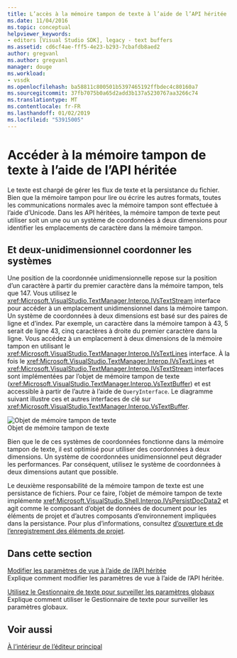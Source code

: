```yaml
---
title: L’accès à la mémoire tampon de texte à l’aide de l’API héritée | Microsoft Docs
ms.date: 11/04/2016
ms.topic: conceptual
helpviewer_keywords:
- editors [Visual Studio SDK], legacy - text buffers
ms.assetid: cd6cf4ae-fff5-4e23-b293-7cbafdb8aed2
author: gregvanl
ms.author: gregvanl
manager: douge
ms.workload:
- vssdk
ms.openlocfilehash: ba58811c800501b5397465192ffbdec4c80160a7
ms.sourcegitcommit: 37fb7075b0a65d2add3b137a5230767aa3266c74
ms.translationtype: MT
ms.contentlocale: fr-FR
ms.lasthandoff: 01/02/2019
ms.locfileid: "53915005"
---
```

# <a name="access-the-text-buffer-by-using-the-legacy-api"></a>Accéder à la mémoire tampon de texte à l’aide de l’API héritée
Le texte est chargé de gérer les flux de texte et la persistance du fichier. Bien que la mémoire tampon pour lire ou écrire les autres formats, toutes les communications normales avec la mémoire tampon sont effectuée à l’aide d’Unicode. Dans les API héritées, la mémoire tampon de texte peut utiliser soit un une ou un système de coordonnées à deux dimensions pour identifier les emplacements de caractère dans la mémoire tampon.  
  
## <a name="one--and-two-dimension-coordinate-systems"></a>Et deux-unidimensionnel coordonner les systèmes  
 Une position de la coordonnée unidimensionnelle repose sur la position d’un caractère à partir du premier caractère dans la mémoire tampon, tels que 147. Vous utilisez le <xref:Microsoft.VisualStudio.TextManager.Interop.IVsTextStream> interface pour accéder à un emplacement unidimensionnel dans la mémoire tampon. Un système de coordonnées à deux dimensions est basé sur des paires de ligne et d’index. Par exemple, un caractère dans la mémoire tampon à 43, 5 serait de ligne 43, cinq caractères à droite du premier caractère dans la ligne. Vous accédez à un emplacement à deux dimensions de la mémoire tampon en utilisant le <xref:Microsoft.VisualStudio.TextManager.Interop.IVsTextLines> interface. À la fois le <xref:Microsoft.VisualStudio.TextManager.Interop.IVsTextLines> et <xref:Microsoft.VisualStudio.TextManager.Interop.IVsTextStream> interfaces sont implémentées par l’objet de mémoire tampon de texte (<xref:Microsoft.VisualStudio.TextManager.Interop.VsTextBuffer>) et est accessible à partir de l’autre à l’aide de `QueryInterface`. Le diagramme suivant illustre ces et autres interfaces de clé sur <xref:Microsoft.VisualStudio.TextManager.Interop.VsTextBuffer>.  
  
 ![Objet de mémoire tampon de texte](../extensibility/media/vstextbuffer.gif "vsTextBuffer")  
Objet de mémoire tampon de texte  
  
 Bien que le de ces systèmes de coordonnées fonctionne dans la mémoire tampon de texte, il est optimisé pour utiliser des coordonnées à deux dimensions. Un système de coordonnées unidimensionnel peut dégrader les performances. Par conséquent, utilisez le système de coordonnées à deux dimensions autant que possible.  
  
 Le deuxième responsabilité de la mémoire tampon de texte est une persistance de fichiers. Pour ce faire, l’objet de mémoire tampon de texte implémente <xref:Microsoft.VisualStudio.Shell.Interop.IVsPersistDocData2> et agit comme le composant d’objet de données de document pour les éléments de projet et d’autres composants d’environnement impliquées dans la persistance. Pour plus d’informations, consultez [d’ouverture et de l’enregistrement des éléments de projet](../extensibility/internals/opening-and-saving-project-items.md).  
  
## <a name="in-this-section"></a>Dans cette section  
 [Modifier les paramètres de vue à l’aide de l’API héritée](../extensibility/changing-view-settings-by-using-the-legacy-api.md)  
 Explique comment modifier les paramètres de vue à l’aide de l’API héritée.  
  
 [Utilisez le Gestionnaire de texte pour surveiller les paramètres globaux](../extensibility/using-the-text-manager-to-monitor-global-settings.md)  
 Explique comment utiliser le Gestionnaire de texte pour surveiller les paramètres globaux.  
  
## <a name="see-also"></a>Voir aussi  
 [À l’intérieur de l’éditeur principal](../extensibility/inside-the-core-editor.md)